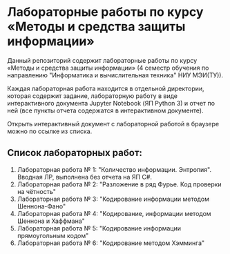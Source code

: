 # Лабораторные работы по курсу «Методы и средства защиты информации»

Данный репозиторий содержит лабораторные работы по курсу «Методы и средства защиты информации» (4 семестр обучения по направлению "Информатика и вычислительная техника" НИУ МЭИ(ТУ)). 

Каждая лабораторная работа находится в отдельной директории, которая содержит задание, лабораторную работу в виде интерактивного документа Jupyter Notebook (ЯП Python 3) и отчет по ней (все пункты отчета содержатся в интерактивном документе).

Открыть интерактивный документ с лабораторной работой в браузере можно по ссылке из списка.

## Список лабораторных работ:
1. Лабораторная работа № 1: "Количество информации. Энтропия". Вводная ЛР, выполнена без отчета на ЯП C#.
2. Лабораторная работа № 2: "Разложение в ряд Фурье. Код проверки на чётность"
3. Лабораторная работа № 3: "Кодирование информации методом Шеннона-Фано"
4. Лабораторная работа № 4: "Кодирование, информации методом Шеннона и Хаффмана"
5. Лабораторная работа № 5: "Кодирование информации прямоугольным кодом"
6. Лабораторная работа № 6: "Кодирование методом Хэмминга"